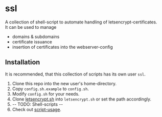 # ssl
A collection of shell-script to automate handling of letsencrypt-certificates.
It can be used to manage
 - domains & subdomains
 - certificate issuance
 - insertion of certificates into the webserver-config
 
## Installation
It is recommended, that this collection of scripts has its own user `ssl`.

1. Clone this repo into the new user's home-directory.
2. Copy `config.sh.example` to `config.sh`.
3. Modify `config.sh` for your needs.
4. Clone [letsencrypt.sh](https://github.com/lukas2511/letsencrypt.sh) into `letsencrypt.sh` or set the path accordingly.
5. -- TODO: Shell-scripts --
6. Check out [script-usage](#usage).
